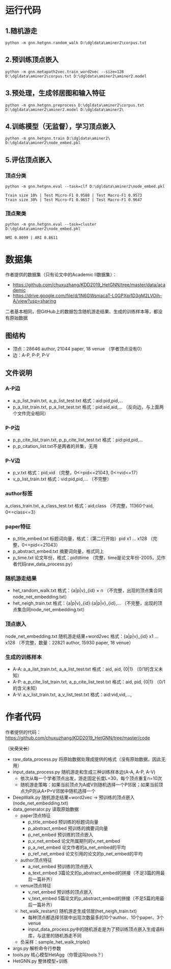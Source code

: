 # 运行代码
## 1.随机游走
`python -m gnn.hetgnn.random_walk D:\dgldata\aminer2\corpus.txt`

## 2.预训练顶点嵌入
`python -m gnn.metapath2vec.train_word2vec --size=128 D:\dgldata\aminer2\corpus.txt D:\dgldata\aminer2\aminer2.model`

## 3.预处理，生成邻居图和输入特征
`python -m gnn.hetgnn.preprocess D:\dgldata\aminer2\corpus.txt D:\dgldata\aminer2\aminer2.model D:\dgldata\aminer2\`

## 4.训练模型（无监督），学习顶点嵌入
`python -m gnn.hetgnn.train D:\dgldata\aminer2\ D:\dgldata\aminer2\node_embed.pkl`

## 5.评估顶点嵌入
### 顶点分类
`python -m gnn.hetgnn.eval --task=clf D:\dgldata\aminer2\node_embed.pkl`
```
Train size 10% | Test Micro-F1 0.9588 | Test Macro-F1 0.9573
Train size 30% | Test Micro-F1 0.9657 | Test Macro-F1 0.9647
```

### 顶点聚类
`python -m gnn.hetgnn.eval --task=cluster D:\dgldata\aminer2\node_embed.pkl`
```
NMI 0.8099 | ARI 0.8611
```

# 数据集
作者提供的数据集（只有论文中的Academic II数据集）：
* https://github.com/chuxuzhang/KDD2019_HetGNN/tree/master/data/academic
* https://drive.google.com/file/d/1N6GWsniacaT-L0GPXpi1D3gM2LVOih-A/view?usp=sharing

二者基本相同，但GitHub上的数据包含随机游走结果、生成的训练样本等，都没有原始数据

## 图结构
* 顶点：28646 author, 21044 paper, 18 venue （学者顶点没有0）
* 边：A-P, P-P, P-V

## 文件说明
### A-P边
* a_p_list_train.txt, a_p_list_test.txt 格式：aid:pid,pid,...
* p_a_list_train.txt, p_a_list_test.txt 格式：pid:aid,aid,... （反向边，与上面两个文件完全相同）

### P-P边
* p_p_cite_list_train.txt, p_p_cite_list_test.txt 格式：pid:pid,pid,...
* p_p_citation_list.txt不是两者的并集，无用

### P-V边
* p_v.txt  格式：pid,vid （完整，0<=pid<=21043, 0<=vid<=17）
* v_p_list_train.txt 格式：vid:pid,pid,... （不完整）

### author标签
a_class_train.txt, a_class_test.txt  格式：aid,class （不完整，11360个aid, 0<=class<=3）

### paper特征
* p_title_embed.txt 标题词向量，格式：（第二行开始）pid x1 ... x128 （完整，0<=pid<=21043）
* p_abstract_embed.txt 摘要词向量，格式同上
* p_time.txt 论文年份，格式：pid\ttime （完整，time是论文年份-2005，见作者代码raw_data_process.py）

### 随机游走结果
* het_random_walk.txt 格式：{a|p|v}_{id} × n （不完整，出现的顶点集合同node_net_embedding.txt）
* het_neigh_train.txt 格式：{a|p|v}\_{id}:{a|p|v}\_{id},... （不完整，出现的顶点集合同node_net_embedding.txt）

### 顶点嵌入
node_net_embedding.txt 随机游走结果+word2vec 格式：{a|p|v}_{id} x1 ... x128
（不完整，数量：22821 author, 15930 paper, 18 venue）

### 生成的训练样本
* A-A: a_a_list_train.txt, a_a_list_test.txt 格式：aid, aid, {0|1}  （0/1的含义未知）
* A-P: a_p_cite_list_train.txt, a_p_cite_list_test.txt 格式：aid, pid, {0|1}  （0/1的含义未知）
* A-V: a_v_list_train.txt, a_v_list_test.txt 格式：aid:vid,vid,...,

# 作者代码
作者提供的代码：https://github.com/chuxuzhang/KDD2019_HetGNN/tree/master/code

（~~又臭又长~~）
* raw_data_process.py 将原始数据处理成提供的格式（没有原始数据，因此无用）
* input_data_process.py 随机游走和生成三种训练样本边(A-A, A-P, A-V)
    * 依次从每一个学者顶点出发，游走固定长度L=30，每个顶点重复n=10次
    * 随机游走策略：如果当前顶点为A或V则随机选择一个P邻居；如果当前顶点为P则从A+P+V邻居中随机选择一个
* DeepWalk.py 随机游走结果+word2vec → 预训练的顶点嵌入(node_net_embedding.txt)
* data_generator.py 读取原始数据
    * paper顶点特征
        * p_title_embed 预训练的标题词向量
        * p_abstract_embed 预训练的摘要词向量
        * p_net_embed 预训练的顶点嵌入
        * p_v_net_embed 论文所属期刊的v_net_embed
        * p_a_net_embed 论文作者的a_net_embed的平均
        * p_ref_net_embed 论文引用的论文的p_net_embed的平均
    * author顶点特征
        * a_net_embed 预训练的顶点嵌入
        * a_text_embed 3篇论文的p_abstract_embed的拼接（不足3篇的用最后一篇补齐）
    * venue顶点特征
        * v_net_embed 预训练的顶点嵌入
        * v_text_embed 5篇论文的p_abstract_embed的拼接（不足5篇的用最后一篇补齐）
    * het_walk_restart() 随机游走生成邻居(het_neigh_train.txt)
        * 每种顶点都选择邻居中出现次数最多的10个author、10个paper、3个venue
        * input_data_process.py中的随机游走是为了预训练顶点嵌入生成语料库，与这里的随机游走不同
    * 负采样：sample_het_walk_triple()
* args.py 解析命令行参数
* tools.py 核心模型HetAgg（你管这叫tools？）
* HetGNN.py 整体模型+训练
